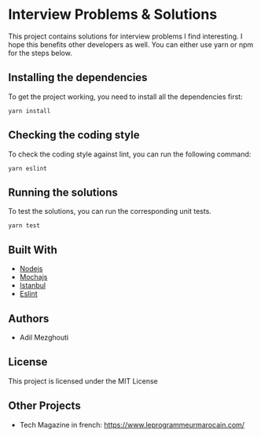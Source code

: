 # Interview Problems & Solutions

This project contains solutions for interview problems I find interesting. 
I hope this benefits other developers as well. 
You can either use yarn or npm for the steps below.

## Installing the dependencies
To get the project working, you need to install all the dependencies first:
``` 
yarn install
```
## Checking the coding style
To check the coding style against lint, you can run the following command:
```
yarn eslint
```
## Running the solutions

To test the solutions, you can run the corresponding unit tests.
```
yarn test
```

## Built With

* [Nodejs](https://nodejs.org/en/)
* [Mochajs](https://mochajs.org/)
* [Istanbul](https://istanbul.js.org/)
* [Eslint](https://eslint.org/)

## Authors

* Adil Mezghouti

## License

This project is licensed under the MIT License

## Other Projects

* Tech Magazine in french: https://www.leprogrammeurmarocain.com/
